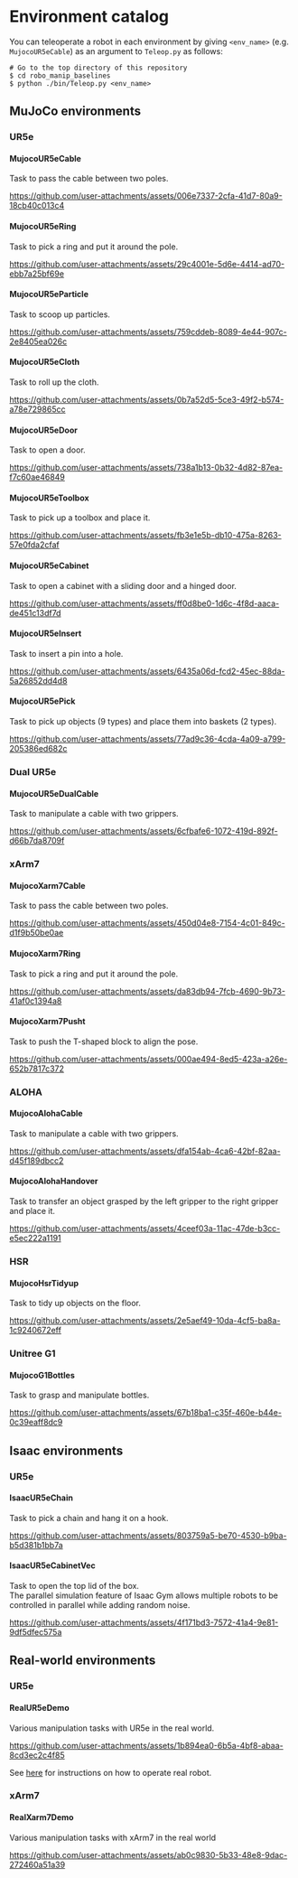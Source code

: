 # Environment catalog

You can teleoperate a robot in each environment by giving `<env_name>` (e.g. `MujocoUR5eCable`) as an argument to `Teleop.py` as follows:
```console
# Go to the top directory of this repository
$ cd robo_manip_baselines
$ python ./bin/Teleop.py <env_name>
```

## MuJoCo environments
### UR5e
#### MujocoUR5eCable
Task to pass the cable between two poles.

https://github.com/user-attachments/assets/006e7337-2cfa-41d7-80a9-18cb40c013c4

#### MujocoUR5eRing
Task to pick a ring and put it around the pole.

https://github.com/user-attachments/assets/29c4001e-5d6e-4414-ad70-ebb7a25bf69e

#### MujocoUR5eParticle
Task to scoop up particles.

https://github.com/user-attachments/assets/759cddeb-8089-4e44-907c-2e8405ea026c

#### MujocoUR5eCloth
Task to roll up the cloth.

https://github.com/user-attachments/assets/0b7a52d5-5ce3-49f2-b574-a78e729865cc

#### MujocoUR5eDoor
Task to open a door.

https://github.com/user-attachments/assets/738a1b13-0b32-4d82-87ea-f7c60ae46849

#### MujocoUR5eToolbox
Task to pick up a toolbox and place it.

https://github.com/user-attachments/assets/fb3e1e5b-db10-475a-8263-57e0fda2cfaf

#### MujocoUR5eCabinet
Task to open a cabinet with a sliding door and a hinged door.

https://github.com/user-attachments/assets/ff0d8be0-1d6c-4f8d-aaca-de451c13df7d

#### MujocoUR5eInsert
Task to insert a pin into a hole.

https://github.com/user-attachments/assets/6435a06d-fcd2-45ec-88da-5a26852dd4d8

#### MujocoUR5ePick
Task to pick up objects (9 types) and place them into baskets (2 types).

https://github.com/user-attachments/assets/77ad9c36-4cda-4a09-a799-205386ed682c

### Dual UR5e
#### MujocoUR5eDualCable
Task to manipulate a cable with two grippers.

https://github.com/user-attachments/assets/6cfbafe6-1072-419d-892f-d66b7da8709f

### xArm7
#### MujocoXarm7Cable
Task to pass the cable between two poles.

https://github.com/user-attachments/assets/450d04e8-7154-4c01-849c-d1f9b50be0ae

#### MujocoXarm7Ring
Task to pick a ring and put it around the pole.

https://github.com/user-attachments/assets/da83db94-7fcb-4690-9b73-41af0c1394a8

#### MujocoXarm7Pusht
Task to push the T-shaped block to align the pose.

https://github.com/user-attachments/assets/000ae494-8ed5-423a-a26e-652b7817c372

### ALOHA
#### MujocoAlohaCable
Task to manipulate a cable with two grippers.

https://github.com/user-attachments/assets/dfa154ab-4ca6-42bf-82aa-d45f189dbcc2

#### MujocoAlohaHandover
Task to transfer an object grasped by the left gripper to the right gripper and place it.

https://github.com/user-attachments/assets/4ceef03a-11ac-47de-b3cc-e5ec222a1191

### HSR
#### MujocoHsrTidyup
Task to tidy up objects on the floor.

https://github.com/user-attachments/assets/2e5aef49-10da-4cf5-ba8a-1c9240672eff

### Unitree G1
#### MujocoG1Bottles
Task to grasp and manipulate bottles.

https://github.com/user-attachments/assets/67b18ba1-c35f-460e-b44e-0c39eaff8dc9

## Isaac environments
### UR5e
#### IsaacUR5eChain
Task to pick a chain and hang it on a hook.

https://github.com/user-attachments/assets/803759a5-be70-4530-b9ba-b5d381b1bb7a

#### IsaacUR5eCabinetVec
Task to open the top lid of the box.  
The parallel simulation feature of Isaac Gym allows multiple robots to be controlled in parallel while adding random noise.

https://github.com/user-attachments/assets/4f171bd3-7572-41a4-9e81-9df5dfec575a

## Real-world environments
### UR5e
#### RealUR5eDemo
Various manipulation tasks with UR5e in the real world.

https://github.com/user-attachments/assets/1b894ea0-6b5a-4bf8-abaa-8cd3ec2c4f85

See [here](./real_ur5e.md) for instructions on how to operate real robot.

### xArm7
#### RealXarm7Demo
Various manipulation tasks with xArm7 in the real world

https://github.com/user-attachments/assets/ab0c9830-5b33-48e8-9dac-272460a51a39
